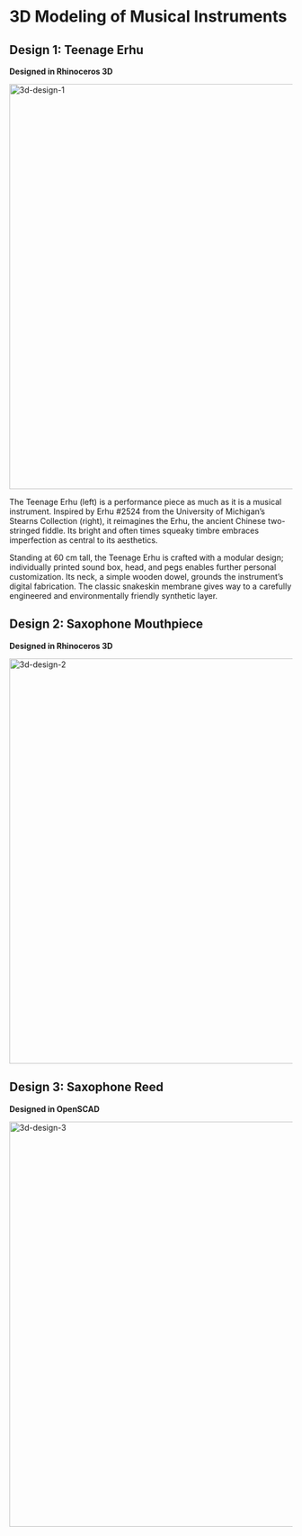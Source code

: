 # 3D Modeling of Musical Instruments

## Design 1: Teenage Erhu  
**Designed in Rhinoceros 3D**

<img width="1152" height="720" alt="3d-design-1" src="https://github.com/user-attachments/assets/64bee6c0-81ca-44f2-bc6b-9f28e039fb80" />

The Teenage Erhu (left) is a performance piece as much as it is a musical instrument. Inspired by Erhu #2524 from the University of Michigan’s Stearns Collection (right), it reimagines the Erhu, the ancient Chinese two-stringed fiddle. Its bright and often times squeaky timbre embraces imperfection as central to its aesthetics.  

Standing at 60 cm tall, the Teenage Erhu is crafted with a modular design; individually printed sound box, head, and pegs enables further personal customization. Its neck, a simple wooden dowel, grounds the instrument’s digital fabrication. The classic snakeskin membrane gives way to a carefully engineered and environmentally friendly synthetic layer.


## Design 2: Saxophone Mouthpiece  
**Designed in Rhinoceros 3D**

<img width="1152" height="720" alt="3d-design-2" src="https://github.com/user-attachments/assets/349eccf8-c004-4dc5-88e6-d01ee325df13" />


## Design 3: Saxophone Reed  
**Designed in OpenSCAD**

<img width="1152" height="720" alt="3d-design-3" src="https://github.com/user-attachments/assets/4d45b3ad-bfab-44c1-b5f7-ef4b6167255c" />
